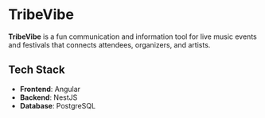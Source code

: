 # TribeVibe

**TribeVibe** is a fun communication and information tool for live music events and festivals that connects attendees, organizers, and artists.

## Tech Stack
- **Frontend**: Angular
- **Backend**: NestJS
- **Database**: PostgreSQL
